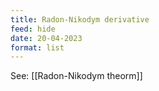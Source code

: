 ```yaml
---
title: Radon-Nikodym derivative
feed: hide
date: 20-04-2023
format: list
---
```



See: [[Radon-Nikodym theorm]]